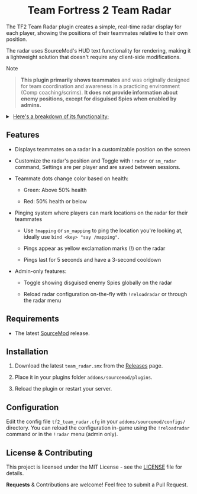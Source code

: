 <h1 align="center">Team Fortress 2 Team Radar</h1>

The TF2 Team Radar plugin creates a simple, real-time radar display for each player, showing the positions of their teammates relative to their own position. 

The radar uses SourceMod's HUD text functionality for rendering, making it a lightweight solution that doesn't require any client-side modifications.

> [!NOTE]

> **This plugin primarily shows teammates** and was originally designed for team coordination and awareness in a practicing environment (Comp coaching/scrims). **It does not provide information about enemy positions, except for disguised Spies when enabled by admins.**

<details>

<summary>‎ <ins>Here's a breakdown of its functionality;</ins> </summary>

1. **Initialization**: When a player connects, the radar is automatically enabled for them.

2. **Regular Updates**: The plugin updates the radar display at regular intervals (Customizable through config file).

3. **Player Position Calculation**: For each update, the plugin:

   - Gets the position and angle of the player

   - Calculates the relative positions/health of all teammates

4. **Radar Display**: The plugin then:

   - Creates a radar background in a customizable position on the screen

   - Represents the player as a yellow up-facing arrow (▲) in the center of the radar

   - Shows teammates as dots on the radar

   - Teammate dots are green when above 50% health, and red when at or below 50% health

5. **Rotation**: The radar rotates based on the player's view angle, ensuring that "up" on the radar always corresponds to the direction the player is facing.

6. **Range Limitation**: Only teammates within a certain range are displayed on the radar. (Customizable through config file)

</details>

## Features

- Displays teammates on a radar in a customizable position on the screen

- Customize the radar's position and Toggle with `!radar` or `sm_radar` command, Settings are per player and are saved between sessions.

- Teammate dots change color based on health:

  - Green: Above 50% health

  - Red: 50% health or below

- Pinging system where players can mark locations on the radar for their teammates

  - Use `!mapping` or `sm_mapping` to ping the location you're looking at, ideally use `bind <key> "say /mapping"`.

  - Pings appear as yellow exclamation marks (!) on the radar

  - Pings last for 5 seconds and have a 3-second cooldown

- Admin-only features:

  - Toggle showing disguised enemy Spies globally on the radar 

  - Reload radar configuration on-the-fly with `!reloadradar` or through the radar menu

## Requirements

- The latest [SourceMod](https://www.sourcemod.net/downloads.php) release.

## Installation

1. Download the latest `team_radar.smx` from the [Releases](https://github.com/vexx-sm/tf2-team-radar/releases) page.

2. Place it in your plugins folder `addons/sourcemod/plugins`.

3. Reload the plugin or restart your server.

## Configuration

Edit the config file `tf2_team_radar.cfg` in your `addons/sourcemod/configs/` directory.
You can reload the configuration in-game using the `!reloadradar` command or in the `!radar` menu (admin only).

## License & Contributing

This project is licensed under the MIT License - see the [LICENSE](LICENSE) file for details.

**Requests** & Contributions are welcome! Feel free to submit a Pull Request.